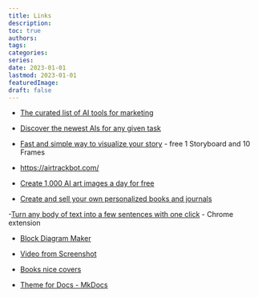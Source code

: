 ```yaml
---
title: Links
description:
toc: true
authors:
tags:
categories:
series:
date: 2023-01-01
lastmod: 2023-01-01
featuredImage:
draft: false
---
```


- [The curated list of AI tools for marketing](https://airadar.getinference.com/)
- [Discover the newest AIs for any given task](https://theresanaiforthat.com/)

- [Fast and simple way to visualize your story](https://makestoryboard.com/) - free 1 Storyboard and 10 Frames
- https://airtrackbot.com/
- [Create 1,000 AI art images a day for free](https://playgroundai.com/)

- [Create and sell your own personalized books and journals](https://studio.twoworlds.co/)

-[Turn any body of text into a few sentences with one click](https://chrome.google.com/webstore/detail/squish/iinmigjlcpeckfihbbfajpkiilfmakff/related) - Chrome extension

- [Block Diagram Maker](https://falang.io/documents/edit/local)

- [Video from Screenshot](https://screenrun.app/studio)

- [Books nice covers](https://mitpress.mit.edu/search-result-list/?category=CGN)

- [Theme for Docs - MkDocs](https://squidfunk.github.io/mkdocs-material/getting-started/)

